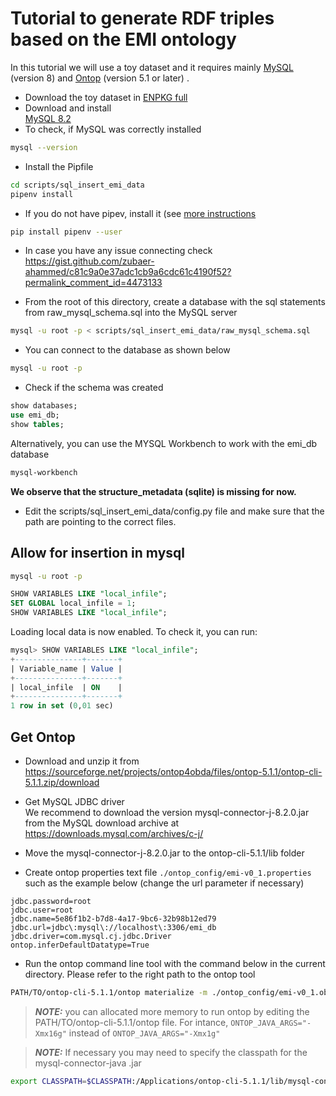 # Tutorial to generate RDF triples based on the EMI ontology

In this tutorial we will use a toy dataset and it requires mainly [MySQL](https://mysql.com) (version 8) and [Ontop](https://ontop-vkg.org) (version 5.1 or later) .

- Download the toy dataset in [ENPKG full](https://github.com/enpkg/enpkg_full)
- Download and install  
[MySQL 8.2](https://downloads.mysql.com/archives/community/) 
- To check, if MySQL was correctly installed 
```bash
mysql --version
```
- Install the Pipfile
```bash
cd scripts/sql_insert_emi_data
pipenv install
```
- If you do not have pipev, install it (see [more instructions](https://pipenv.pypa.io/en/latest/installation.html)
```bash
pip install pipenv --user
```
- In case you have any issue connecting check https://gist.github.com/zubaer-ahammed/c81c9a0e37adc1cb9a6cdc61c4190f52?permalink_comment_id=4473133

- From the root of this directory, create a database with the sql statements from raw_mysql_schema.sql into the MySQL server
```bash
mysql -u root -p < scripts/sql_insert_emi_data/raw_mysql_schema.sql
````
- You can connect to the database as shown below 
    
```bash
mysql -u root -p
```
- Check if the schema was created

```sql
show databases;
use emi_db;
show tables;
```
Alternatively, you can use the MYSQL Workbench to work with the emi_db database

```bash
mysql-workbench
```

**We observe that the structure_metadata (sqlite) is missing for now.**

- Edit the scripts/sql_insert_emi_data/config.py file and make sure that the path are pointing to the correct files.

## Allow for insertion in mysql

```bash
mysql -u root -p
```

```sql
SHOW VARIABLES LIKE "local_infile";
SET GLOBAL local_infile = 1;
SHOW VARIABLES LIKE "local_infile";
```
Loading local data is now enabled. To check it, you can run:
```sql
mysql> SHOW VARIABLES LIKE "local_infile";
+---------------+-------+
| Variable_name | Value |
+---------------+-------+
| local_infile  | ON    |
+---------------+-------+
1 row in set (0,01 sec)
```

## Get Ontop

- Download and unzip it from https://sourceforge.net/projects/ontop4obda/files/ontop-5.1.1/ontop-cli-5.1.1.zip/download

- Get MySQL JDBC driver  
We recommend to download the version mysql-connector-j-8.2.0.jar from the MySQL download archive at
https://downloads.mysql.com/archives/c-j/

- Move the mysql-connector-j-8.2.0.jar to the ontop-cli-5.1.1/lib folder
- Create ontop properties text file `./ontop_config/emi-v0_1.properties` such as the example below (change the url parameter if necessary)

```
jdbc.password=root
jdbc.user=root
jdbc.name=5e86f1b2-b7d8-4a17-9bc6-32b98b12ed79
jdbc.url=jdbc\:mysql\://localhost\:3306/emi_db
jdbc.driver=com.mysql.cj.jdbc.Driver
ontop.inferDefaultDatatype=True
```

- Run the ontop command line tool with the command below in the current directory. Please refer to the right path to the ontop tool 
```bash
PATH/TO/ontop-cli-5.1.1/ontop materialize -m ./ontop_config/emi-v0_1.obda -t ./ontop_config/emi-v0_1.ttl -p ./ontop_config/emi-v0_1.properties -f turtle --enable-annotations  --separate-files -o ./data/ontop
```
> **_NOTE:_**  you can allocated more memory to run ontop by editing the PATH/TO/ontop-cli-5.1.1/ontop file. For intance, `ONTOP_JAVA_ARGS="-Xmx16g"` instead of `ONTOP_JAVA_ARGS="-Xmx1g"`

> **_NOTE:_** If necessary you may need to specify the classpath for the mysql-connector-java .jar
```bash
export CLASSPATH=$CLASSPATH:/Applications/ontop-cli-5.1.1/lib/mysql-connector-java-8.2.0.jar
```






